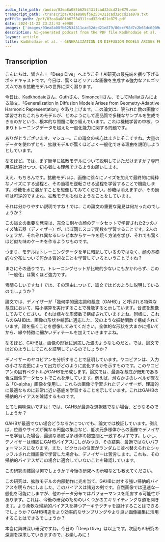 ```yaml
---
audio_file_path: /audio/03ea8a08fb62534311cad32dcd21e879.wav
transcript_path: /transcript/03ea8a08fb62534311cad32dcd21e879.txt
pdffile_path: /pdf/03ea8a08fb62534311cad32dcd21e879.pdf
date: 2024-11-23 23:23:43 +0900
images: ['images/03ea8a08fb62534311cad32dcd21e879/80ecf98d7c2b63dc6009eae3025ec77e19d99a89df0ea9ef1256b5a2f460ef5f.jpg', 'images/03ea8a08fb62534311cad32dcd21e879/80b1efea2e697d9147ec669282c9e5c5eb8e7bf3377ffe8adb3f551ef9a8d129.jpg', 'images/03ea8a08fb62534311cad32dcd21e879/785200fd4b6a7f6e96e3cc10dea744958a9d07784211c7ba0a2644bf2932791d.jpg', 'images/03ea8a08fb62534311cad32dcd21e879/333cb2c4279a35744e686945675889f18d6d927f6329e9077c5f8ec7630a3900.jpg', 'images/03ea8a08fb62534311cad32dcd21e879/373d3e3f50a59f2eeb07c775b5a0f22cd3364272b7b77416714c4896315a6c89.jpg', 'images/03ea8a08fb62534311cad32dcd21e879/00cbbc0c901a148fdd3ffaedcbf75bd11d58717be683646f4475f991e89616ca.jpg', 'images/03ea8a08fb62534311cad32dcd21e879/c649f027e078a1693fb7cbd9dc39b2c60f5a3bffbb5e7d29b867d9c47fefd138.jpg', 'images/03ea8a08fb62534311cad32dcd21e879/17d772efabafacdc43d1b97941c16fdd3bbe2149b9e357aa791b0c34f9c5db47.jpg', 'images/03ea8a08fb62534311cad32dcd21e879/70a52bc0db2df2101bab1ef3cfc2c0433527e81809d4755033f822f1405e0af8.jpg', 'images/03ea8a08fb62534311cad32dcd21e879/d326b4553c81afc16eff729a75a07fd66d40f4836c9d77bc3818eb7fcd42bb90.jpg', 'images/03ea8a08fb62534311cad32dcd21e879/808e35491ad10b93a8fd3acb3cf41c7ead8f283245ed6f263a2bbef03e5140f4.jpg', 'images/03ea8a08fb62534311cad32dcd21e879/bb38342a55f758c2a7e14810493cce61a20fdb2c328550f60bfafd25bfd91010.jpg', 'images/03ea8a08fb62534311cad32dcd21e879/0e0a98ada6f844907ea42ba7c6e24f9d89d7b157817aa620c690087ce59c284a.jpg']
description: AI-generated podcast from the PDF file Kadkhodaie et al. - GENERALIZATION IN DIFFUSION MODELS ARISES FROM GEO_JP / 03ea8a08fb62534311cad32dcd21e879
layout: article
title: Kadkhodaie et al. - GENERALIZATION IN DIFFUSION MODELS ARISES FROM GEO_JP
---
```


## Transcription
こんにちは、皆さん！「Deep Dive」へようこそ！AI研究の最先端を掘り下げるポッドキャストです。今日は、驚くほどリアルな画像を生成する強力なアルゴリズムである拡散モデルの世界に深く潜ります。

今日は、Kadkhodaieさん、Guthさん、Simoncelliさん、そしてMallatさんによる論文、「Generalization in Diffusion Models Arises from Geometry-Adaptive Harmonic Representation」を取り上げます。この論文は、限られた数の画像で学習されたこれらのモデルが、どのようにして高品質で多様なサンプルを生成できるのかという、根本的な問題に取り組んでいます。これは機械学習の中核、つまりトレーニングデータを超えた一般化能力に関する問題です。


ありがとうございます、マシュー。この論文の核心はまさにそこですね。大量のデータを使わずとも、拡散モデルが驚くほどよく一般化できる理由を説明しようとしています。


なるほど。では、まず簡単に拡散モデルについて説明していただけますか？専門用語は避けつつ、初心者にも理解できるようお願いします。


ええ、もちろんです。拡散モデルは、画像に徐々にノイズを加えて最終的に純粋なノイズにする過程と、その過程を逆転させる過程を学習することで機能します。砂糖を水に溶かすことを想像してみてください。砂糖は消えますが、その過程は可逆的ですよね。拡散モデルも似たようなことをしています。


それは分かりやすい説明ですね！では、この論文の重要な発見は何だったのでしょうか？


この論文の重要な発見は、完全に別々の顔のデータセットで学習された2つのノイズ除去器（デノイザー）が、ほぼ同じスコア関数を学習することです。2人のシェフが、それぞれ異なるレシピ本からケーキを焼く方法を学び、それでも驚くほど似た味のケーキを作るようなものです。


つまり、モデルはトレーニングデータを単に暗記しているのではなく、顔の基礎的な分布について何か本質的なことを学習しているということですね？


まさにその通りです。トレーニングセットが比較的少ないにもかかわらず、この「一般化」は驚くほど強力です。


素晴らしいですね！では、その理由について、論文ではどのように説明しているのでしょうか？


論文では、デノイザーが「幾何学的適応調和基底（GAHB）」と呼ばれる特殊な基底において、縮小演算を実行することで機能すると示しています。音波を想像してみてください。それは様々な周波数で構成されていますよね。同様に、これらのGAHBは、画像の形状や輪郭に適応した、波のような振動関数で構成されています。顔を描くことを想像してみてください。全体的な形状を大まかに描いてから、縁や特徴に細かいディテールを加えていきますよね。


なるほど、GAHBは、画像の形状に適応した波のようなものだと。では、論文ではどのようにしてこれを証明しているのでしょうか？


デノイザーのヤコビアンを分析することで証明しています。ヤコビアンは、入力の小さな変更によって出力がどのように変化するかを示すものです。このヤコビアンの固有ベクトルがGAHBを形成します。論文では、最適な基底が既知である合成画像データセットでこれを示しています。例えば、滑らかさのレベルが異なる「C-alpha」画像を使用し、これらの画像で学習されたデノイザーが、理論的に最適なものに非常に近い基底を学習することを示しています。これはGAHBの帰納的バイアスを確認するものです。


とても興味深いですね！では、GAHBが最適な選択肢でない場合、どうなるのでしょうか？


GAHBが最適でない場合どうなるかについても、論文では検証しています。例えば、位置やサイズが異なる円盤の集合など、低次元多様体からの画像でデノイザーを学習した場合、最適な基底は多様体の接空間と一致するはずです。しかし、デノイザーは頑固にGAHBバイアスにしがみつき、その結果、最適ではないパフォーマンスになります。また、ピクセルの位置がランダムに並べ替えられたシャッフルされた顔画像で学習した場合も、デノイザーは苦労します。これも、その帰納的バイアスがこの場合に適合していないことを確認しています。


この研究の結論は何でしょうか？今後の研究への示唆なども教えてください。


この研究は、拡散モデルの内部動作に光を当て、GAHBに対する強い帰納的バイアスを明らかにしました。このバイアスは諸刃の剣です。自然画像では迅速な一般化を可能にしますが、他のデータ分布ではパフォーマンスを阻害する可能性があります。これは、今後の研究のためのいくつかのエキサイティングな道を開きます。より柔軟な帰納的バイアスを持つアーキテクチャを設計することはできるでしょうか？GAHB構造をより効率的なサンプリングやより良い画像編集に活用することはできるでしょうか？


本当に興味深い研究ですね。今日の「Deep Dive」は以上です。次回もAI研究の深淵を探求していきますので、お楽しみに！





